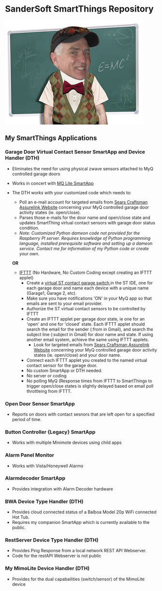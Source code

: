 # SanderSoft SmartThings Repository

![Kurt the Geek](https://raw.githubusercontent.com/KurtSanders/MySmartThingsPersonal/master/Geek.jpg)

## My SmartThings Applications

### Garage Door Virtual Contact Sensor SmartApp and Device Handler (DTH)
- Eliminates the need for using physical zwave sensors attached to MyQ controlled garage doors
- Works in concert with [MQ Lite SmartApp](https://github.com/brbeaird/SmartThings_MyQ)
- The DTH works with your customized code which needs to: 
	- Poll an e-mail account for targeted emails from [Sears Craftsman Assurelink Website](https://assurelink.craftsman.com/) concerning your MyQ controlled garage door activity states (ie. open/close).  
	- Parses those e-mails for the door name and open/close state and updates SmartThing virtual contact sensors with garage door status condition.  
	- *Note: Customized Python dameon code not provided for the Raspberry PI server.  Requires knowledge of Python programming language, installed prerequisite software and setting up a dameon service.  Contact me for information of my Python code or create your own*.

	**OR**

	- [IFTTT](https://ifttt.com/) (No Hardware, No Custom Coding except creating an IFTTT applet)
		* Create a [virtual ST contact garage switch ](https://github.com/ph4r/SmartThings_MyQ/blob/master/devicetypes/ph4r/virtual-contact-sensor-switch.groovy) in the ST IDE, one for each garage door and name each device with a unique name (Garage1, Garage 2, etc).
		* Make sure you have notifications 'ON' in your MyQ app so that emails are sent to your email provider.
		* Authorize the ST virtual contact sensors to be controlled by IFTTT 
		* Create an IFTTT applet per garage door state, ie one for an 'open' and one for 'closed' state. Each IFTTT applet should search the email for the sender (:from in Gmail), and search the subject line (:subject in Gmail) for door name and state. If using another email system, achieve the same using IFTTT applets.
			- Look for targeted emails from [Sears Craftsman Assurelink Website](https://assurelink.craftsman.com/) concerning your MyQ controlled garage door activity states (ie. open/close) and your door name.
		* Connect each IFTTT applet you created to the named virtual contact sensor for the garage door. 
		* No custom SmartApp or DTH needed.
		* No server or coding
		* No polling MyQ (Response times from IFTTT to SmartThings to trigger open/close states is slightly delayed based on email poll throttleing from IFTTT.		  

### Open Door Sensor SmartApp
- Reports on doors with contact sesnors that are left open for a specified period of time.

### Button Controller {Legacy} SmartApp
- Works with multiple Minimote devices using child apps

### Alarm Panel Monitor
- Works with Vista/Honeywell Alarms

### Alarmdecoder SmartApp
- Provides integration with Alarm Decoder hardware

### BWA Device Type Handler (DTH)
- Provides cloud connected status of a Balboa Model 20p WiFi connected Hot Tub.  
- Requires my companion SmartApp which is currently available to the public. 

### RestServer Device Type Handler (DTH)
- Provides Ping Response from a local network REST API Webserver.  
- Code for the restAPI Webserver is not public

### My MimoLite Device Handler (DTH)
- Provides for the dual capabailities (switch/sensor) of the MimoLite device
